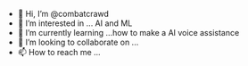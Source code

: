 - 👋 Hi, I’m @combatcrawd
- 👀 I’m interested in ... AI and ML
- 🌱 I’m currently learning ...how to make a AI voice assistance
- 💞️ I’m looking to collaborate on ...
- 📫 How to reach me ...

<!---
combatcrawd/combatcrawd is a ✨ special ✨ repository because its `README.md` (this file) appears on your GitHub profile.
You can click the Preview link to take a look at your changes.
--->
